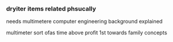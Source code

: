 ### dryiter items related phsucally

needs multimetere computer engineering background explained 

multimeter sort ofas time above profit 1st towards family concepts 

